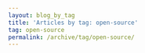 ```yaml
---
layout: blog_by_tag
title: 'Articles by tag: open-source'
tag: open-source
permalink: /archive/tag/open-source/
---
```

